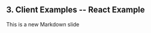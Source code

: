 ##  3. Client Examples -- React Example <!-- .element: data-theme="ka-content" -->

This is a new Markdown slide
